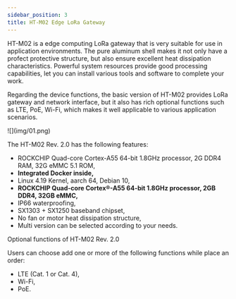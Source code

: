 ```yaml
---
sidebar_position: 3
title: HT-M02 Edge LoRa Gateway 
---
```




HT-M02 is a edge computing LoRa gateway that is very suitable for use in application environments. The pure aluminum shell makes it not only have a profect protective structure, but also ensure excellent heat dissipation characteristics. Powerful system resources provide good processing capabilities, let you can install various tools and software to complete your work.

Regarding the device functions, the basic version of HT-M02 provides LoRa gateway and network interface, but it also has rich optional functions such as LTE, PoE, Wi-Fi, which makes it well applicable to various application scenarios.


<div style={{ textAlign: 'center' }}>
  ![](img/01.png)
</div>


The HT-M02 Rev. 2.0 has the following features:

+ ROCKCHIP Quad-core Cortex-A55 64-bit 1.8GHz processor, 2G DDR4 RAM, 32G eMMC 5.1 ROM,
+ **Integrated Docker inside,**
+ Linux 4.19 Kernel, aarch 64, Debian 10,
+ **ROCKCHIP Quad-core Cortex®-A55 64-bit 1.8GHz processor, 2GB DDR4, 32GB eMMC,**
+ IP66 waterproofing,
+ SX1303 + SX1250 baseband chipset,
+ No fan or motor heat dissipation structure,
+ Multi version can be selected according to your needs.

Optional functions of HT-M02 Rev. 2.0

Users can choose add one or more of the following functions while place an order:

+ LTE (Cat. 1 or Cat. 4),
+ Wi-Fi,
+ PoE.

